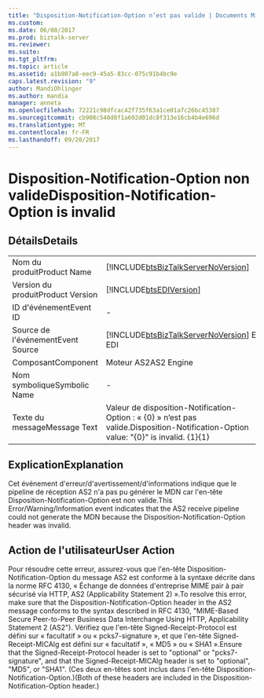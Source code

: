 ```yaml
---
title: "Disposition-Notification-Option n’est pas valide | Documents Microsoft"
ms.custom: 
ms.date: 06/08/2017
ms.prod: biztalk-server
ms.reviewer: 
ms.suite: 
ms.tgt_pltfrm: 
ms.topic: article
ms.assetid: a1b807a8-eec9-45a5-83cc-075c91b4bc9e
caps.latest.revision: "9"
author: MandiOhlinger
ms.author: mandia
manager: anneta
ms.openlocfilehash: 72221c98dfcac42f735f63a1ce01a7c26bc45387
ms.sourcegitcommit: cb908c540d8f1a692d01dc8f313e16cb4b4e696d
ms.translationtype: MT
ms.contentlocale: fr-FR
ms.lasthandoff: 09/20/2017
---
```

# <a name="disposition-notification-option-is-invalid"></a><span data-ttu-id="dc9c5-102">Disposition-Notification-Option non valide</span><span class="sxs-lookup"><span data-stu-id="dc9c5-102">Disposition-Notification-Option is invalid</span></span>
## <a name="details"></a><span data-ttu-id="dc9c5-103">Détails</span><span class="sxs-lookup"><span data-stu-id="dc9c5-103">Details</span></span>  
  
|||  
|-|-|  
|<span data-ttu-id="dc9c5-104">Nom du produit</span><span class="sxs-lookup"><span data-stu-id="dc9c5-104">Product Name</span></span>|[!INCLUDE[btsBizTalkServerNoVersion](../includes/btsbiztalkservernoversion-md.md)]|  
|<span data-ttu-id="dc9c5-105">Version du produit</span><span class="sxs-lookup"><span data-stu-id="dc9c5-105">Product Version</span></span>|[!INCLUDE[btsEDIVersion](../includes/btsediversion-md.md)]|  
|<span data-ttu-id="dc9c5-106">ID d'événement</span><span class="sxs-lookup"><span data-stu-id="dc9c5-106">Event ID</span></span>|-|  
|<span data-ttu-id="dc9c5-107">Source de l'événement</span><span class="sxs-lookup"><span data-stu-id="dc9c5-107">Event Source</span></span>|[!INCLUDE[btsBizTalkServerNoVersion](../includes/btsbiztalkservernoversion-md.md)]<span data-ttu-id="dc9c5-108"> EDI</span><span class="sxs-lookup"><span data-stu-id="dc9c5-108"> EDI</span></span>|  
|<span data-ttu-id="dc9c5-109">Composant</span><span class="sxs-lookup"><span data-stu-id="dc9c5-109">Component</span></span>|<span data-ttu-id="dc9c5-110">Moteur AS2</span><span class="sxs-lookup"><span data-stu-id="dc9c5-110">AS2 Engine</span></span>|  
|<span data-ttu-id="dc9c5-111">Nom symbolique</span><span class="sxs-lookup"><span data-stu-id="dc9c5-111">Symbolic Name</span></span>|-|  
|<span data-ttu-id="dc9c5-112">Texte du message</span><span class="sxs-lookup"><span data-stu-id="dc9c5-112">Message Text</span></span>|<span data-ttu-id="dc9c5-113">Valeur de disposition-Notification-Option : « {0} » n’est pas valide.</span><span class="sxs-lookup"><span data-stu-id="dc9c5-113">Disposition-Notification-Option value: "{0}" is invalid.</span></span> <span data-ttu-id="dc9c5-114">{1}</span><span class="sxs-lookup"><span data-stu-id="dc9c5-114">{1}</span></span>|  
  
## <a name="explanation"></a><span data-ttu-id="dc9c5-115">Explication</span><span class="sxs-lookup"><span data-stu-id="dc9c5-115">Explanation</span></span>  
 <span data-ttu-id="dc9c5-116">Cet événement d'erreur/d'avertissement/d'informations indique que le pipeline de réception AS2 n'a pas pu générer le MDN car l'en-tête Disposition-Notification-Option est non valide.</span><span class="sxs-lookup"><span data-stu-id="dc9c5-116">This Error/Warning/Information event indicates that the AS2 receive pipeline could not generate the MDN because the Disposition-Notification-Option header was invalid.</span></span>  
  
## <a name="user-action"></a><span data-ttu-id="dc9c5-117">Action de l'utilisateur</span><span class="sxs-lookup"><span data-stu-id="dc9c5-117">User Action</span></span>  
 <span data-ttu-id="dc9c5-118">Pour résoudre cette erreur, assurez-vous que l'en-tête Disposition-Notification-Option du message AS2 est conforme à la syntaxe décrite dans la norme RFC 4130, « Échange de données d'entreprise MIME pair à pair sécurisé via HTTP, AS2 (Applicability Statement 2) ».</span><span class="sxs-lookup"><span data-stu-id="dc9c5-118">To resolve this error, make sure that the Disposition-Notification-Option header in the AS2 message conforms to the syntax described in RFC 4130, "MIME-Based Secure Peer-to-Peer Business Data Interchange Using HTTP, Applicability Statement 2 (AS2").</span></span> <span data-ttu-id="dc9c5-119">Vérifiez que l'en-tête Signed-Receipt-Protocol est défini sur « facultatif » ou « pcks7-signature », et que l'en-tête Signed-Receipt-MICAlg est défini sur « facultatif »,  « MD5 » ou « SHA1 ».</span><span class="sxs-lookup"><span data-stu-id="dc9c5-119">Ensure that the Signed-Receipt-Protocol header is set to "optional" or "pcks7-signature", and that the Signed-Receipt-MICAlg header is set to "optional", "MD5", or "SHA1".</span></span> <span data-ttu-id="dc9c5-120">(Ces deux en-têtes sont inclus dans l'en-tête Disposition-Notification-Option.)</span><span class="sxs-lookup"><span data-stu-id="dc9c5-120">(Both of these headers are included in the Disposition-Notification-Option header.)</span></span>